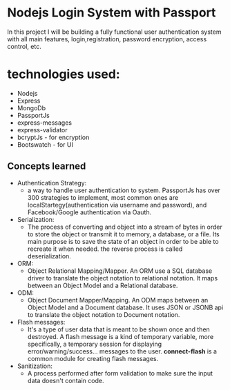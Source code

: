 # Nodejs Login System with Passport

In this project I will be building a fully functional user authentication system with all main features, login,registration, password encryption, access control, etc.

# technologies used:
* Nodejs
* Express
* MongoDb
* PassportJs
* express-messages
* express-validator
* bcryptJs - for encryption
* Bootswatch - for UI


## Concepts learned
* Authentication Strategy:
  * a way to handle user authentication to system. PassportJs has over 300 strategies to implement, most common ones are localStartegy(authentication via username and password), and Facebook/Google authentication via Oauth.
* Serialization:
  * The process of converting and object into a stream of bytes in order to store the object or transmit it to memory, a database, or a file. Its main purpose is to save the state of an object in order to be able to recreate it when needed. the reverse process is called deserialization.
* ORM:
  * Object Relational Mapping/Mapper. An ORM use a SQL database driver to translate the object notation to relational notation. It maps between an Object Model and a Relational database.
* ODM:
  * Object Document Mapper/Mapping. An ODM maps between an Object Model and a Document database. It uses JSON or JSONB api to translate the object notation to Document notation.
* Flash messages:
  * It's a type of user data that is meant to be shown once and then destroyed. A flash message is a kind of temporary variable, more specifically, a temporary session for displaying error/warning/success... messages to the user. **connect-flash** is a common module for creating flash messages.
* Sanitization:
  * A process performed after form validation to make sure the input data doesn't contain code.
